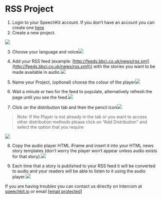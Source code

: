 # RSS Project

1. Login to your SpeechKit account. If you don’t have an account you can create one [here](https://my.speechkit.io/)
2. Create a new project.

![](https://blog.speechkit.io/content/images/downloaded_images/Setup--RSS/0-k8IAipCZ07rcKRdK.png)

3. Choose your language and voice![](https://blog.speechkit.io/content/images/downloaded_images/Setup--RSS/0-H6JDkqL3-5O0q_wp.png)

4. Add your RSS feed \(example: [http://feeds.bbci.co.uk/news/rss.xml](http://feeds.bbci.co.uk/news/rss.xml)\) with the stories you want to be made available in audio.![](https://blog.speechkit.io/content/images/downloaded_images/Setup--RSS/1-13Nx0TGuh8e4s-aIDj_IDw.png)

5. Name your Project, \(optional\) choose the colour of the player![](https://blog.speechkit.io/content/images/downloaded_images/Setup--RSS/1-GLbJTU5Hw-ZUKbI0KNMbQg.png)

6. Wait a minute or two for the feed to populate, alternatively refresh the page until you see the feed.![](https://blog.speechkit.io/content/images/downloaded_images/Setup--RSS/1-NfI94GTgPW_cUbCdlHOuUw.png)

7. Click on the distribution tab and then the pencil icon![](https://blog.speechkit.io/content/images/downloaded_images/Setup--RSS/1-eUoT306hrxRG1G0KJhSe9g.png)

> Note: If the Player is not already in the tab or you want to access other distribution methods please click on “Add Distribution” and select the option that you require

![](https://blog.speechkit.io/content/images/downloaded_images/Setup--RSS/1-1oxHuLQ64_kZU4Sl9Ajo5w.png)

8. Copy the audio player HTML iFrame and insert it into your HTML news story templates \(don’t worry the player won’t appear unless audio exists for that story\).![](https://blog.speechkit.io/content/images/downloaded_images/Setup--RSS/1-SEw0wpgBmgM61ZxJ07ri4Q.png)

9. Each time that a story is published to your RSS feed it will be converted to audio and your readers will be able to listen to it using the audio player.![](https://blog.speechkit.io/content/images/downloaded_images/Setup--RSS/1-VmuB4X9ZvNd70CeQYbufqg.gif)

If you are having troubles you can contact us directly on Intercom at [speechkit.io](https://speechkit.io/) or email [\[email protected\]](https://blog.speechkit.io/cdn-cgi/l/email-protection)

